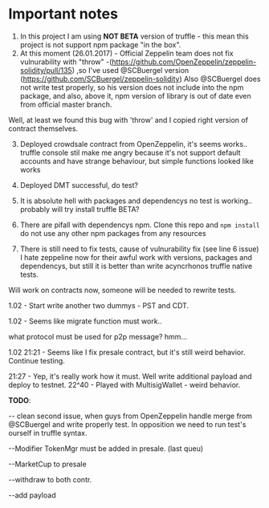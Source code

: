 # Important notes

1. In this project I am using **NOT BETA** version of truffle - this mean this project is not support npm package "in the box".
2. At this moment (26.01.2017) - Official Zeppelin team does not fix vulnurability with "throw"
-(https://github.com/OpenZeppelin/zeppelin-solidity/pull/135)
,so I've used @SCBuergel version (https://github.com/SCBuergel/zeppelin-solidity)
Also @SCBuergel does not write test properly, so his version does not include into the
npm package, and also, above it, npm version of library is out of date even from official master branch.

  Well, at least we found this bug with 'throw' and I copied right version of contract themselves.

3. Deployed crowdsale contract from OpenZeppelin, it's seems works.. truffle console stil make me angry because it's not support default accounts and have strange behaviour, but simple functions looked like works

4. Deployed DMT successful, do test?

5. It is absolute hell with packages and dependencys no test is working.. probably will try install truffle BETA?

6. There are pifall with dependencys npm. Clone this repo and
``` npm install ```
do not use any other npm packages from any resources

7. There is still need to fix tests, cause of vulnurability fix (see line 6 issue)
I hate zeppeline now for their awful work with versions, packages and dependencys, but still it is better than write acyncrhonos truffle native tests.

Will work on contracts now, someone will be needed to rewrite tests.


1.02 - Start write another two dummys - PST and CDT.

1.02 - Seems like migrate function must work..

what protocol must be used for p2p message? hmm...

1.02 21:21 - Seems like I fix presale contract, but it's still weird behavior. Continue testing.

21:27 - Yep, it's really work how it must. Well write additional payload and deploy to testnet.
22^40 - Played with MultisigWallet - weird behavior. 

**TODO**:

-- clean second issue, when guys from OpenZeppelin handle merge from @SCBuergel and write properly test. In opposition we need to run test's ourself in truffle syntax.

--Modifier TokenMgr must be added in presale. (last queu)

--MarketCup to presale

--withdraw to both contr.

--add payload
